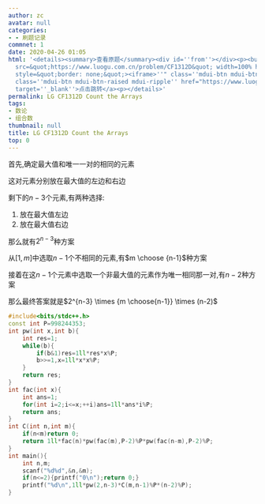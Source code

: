 ```yaml
---
author: zc
avatar: null
categories:
- - 刷题记录
commnet: 1
date: 2020-04-26 01:05
html: '<details><summary>查看原题</summary><div id=''from''></div><p><button onclick="document.getElementById(''from'').innerHTML=''<iframe
  src=&quot;https://www.luogu.com.cn/problem/CF1312D&quot; width=100% height=800px
  style=&quot;border: none;&quot;><iframe>''" class=''mdui-btn mdui-btn-raised mdui-ripple''>点击加载</button><a
  class=''mdui-btn mdui-btn-raised mdui-ripple'' href="https://www.luogu.com.cn/problem/CF1312D"
  target=''_blank''>点击跳转</a><p></details>'
permalink: LG CF1312D Count the Arrays
tags:
- 数论
- 组合数
thumbnail: null
title: LG CF1312D Count the Arrays
top: 0
---
```

首先,确定最大值和唯一一对的相同的元素

这对元素分别放在最大值的左边和右边

剩下的$n-3$个元素,有两种选择:

1. 放在最大值左边
2. 放在最大值右边

那么就有$2^{n-3}$种方案

从$[1,m]$中选取$n-1$个不相同的元素,有$m \choose {n-1}$种方案

接着在这$n-1$个元素中选取一个非最大值的元素作为唯一相同那一对,有$n-2$种方案

那么最终答案就是$2^{n-3} \times {m \choose{n-1}} \times (n-2)$

```cpp
#include<bits/stdc++.h>
const int P=998244353;
int pw(int x,int b){
    int res=1;
    while(b){
        if(b&1)res=1ll*res*x%P;
        b>>=1,x=1ll*x*x%P;
    }
    return res;
}
int fac(int x){
    int ans=1;
    for(int i=2;i<=x;++i)ans=1ll*ans*i%P;
    return ans;
}
int C(int n,int m){
    if(n<m)return 0;
    return 1ll*fac(n)*pw(fac(m),P-2)%P*pw(fac(n-m),P-2)%P;
}
int main(){
    int n,m;
    scanf("%d%d",&n,&m);
    if(n<=2){printf("0\n");return 0;}
    printf("%d\n",1ll*pw(2,n-3)*C(m,n-1)%P*(n-2)%P);
}
```
